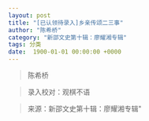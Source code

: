 ```yaml
---
layout: post
title: "[已认领待录入]乡亲传颂二三事"
author: "陈希桥"
category: "新邵文史第十辑：廖耀湘专辑"
tags: 分类
date:  1900-01-01 00:00:00 +0000
---
```

> 陈希桥

> 录入校对：观棋不语

> 来源：新邵文史第十辑：廖耀湘专辑"